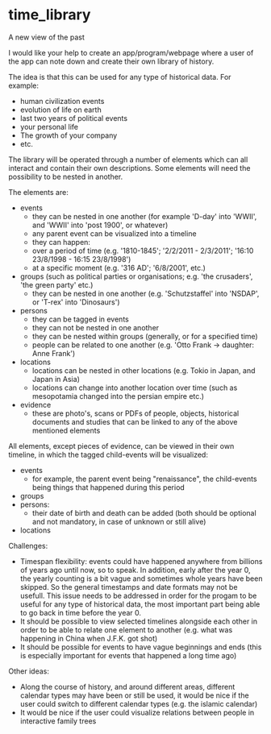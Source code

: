 # time_library
A new view of the past

I would like your help to create an app/program/webpage where a user of the app can note down and create their own library of history. 

The idea is that this can be used for any type of historical data. 
For example:
- human civilization events
- evolution of life on earth
- last two years of political events
- your personal life
- The growth of your company
- etc.

The library will be operated through a number of elements which can all interact and contain their own descriptions. Some elements will need the possibility to be nested in another.

The elements are:
- events
    * they can be nested in one another (for example 'D-day' into 'WWII', and 'WWII' into 'post 1900', or whatever)
    * any parent event can be visualized into a timeline
    * they can happen:
     - over a period of time (e.g. '1810-1845'; '2/2/2011 - 2/3/2011'; '16:10 23/8/1998 - 16:15 23/8/1998')
     - at a specific moment (e.g. '316 AD'; '6/8/2001', etc.)
- groups (such as political parties or organisations; e.g. 'the crusaders', 'the green party' etc.)
    * they can be nested in one another (e.g. 'Schutzstaffel' into 'NSDAP', or 'T-rex' into 'Dinosaurs')
- persons
    * they can be tagged in events
    * they can not be nested in one another
    * they can be nested within groups (generally, or for a specified time)
    * people can be related to one another (e.g. 'Otto Frank -> daughter: Anne Frank')
- locations
    * locations can be nested in other locations (e.g. Tokio in Japan, and Japan in Asia)
    * locations can change into another location over time (such as mesopotamia changed into the persian empire etc.)
- evidence
    * these are photo's, scans or PDFs of people, objects, historical documents and studies that can be linked to any of the above mentioned elements

All elements, except pieces of evidence, can be viewed in their own timeline, in which the tagged child-events will be visualized:
- events
  * for example, the parent event being "renaissance", the child-events being things that happened during this period
- groups
- persons: 
  * their date of birth and death can be added (both should be optional and not mandatory, in case of unknown or still alive)
- locations

Challenges:
- Timespan flexibility: events could have happened anywhere from billions of years ago until now, so to speak. In addition, early after the year 0, the yearly counting is a bit vague and sometimes whole years have been skipped. So the general timestamps and date formats may not be usefull. This issue needs to be addressed in order for the progam to be useful for any type of historical data, the most important part being able to go back in time before the year 0.
- It should be possible to view selected timelines alongside each other in order to be able to relate one element to another (e.g. what was happening in China when J.F.K. got shot)
- It should be possible for events to have vague beginnings and ends (this is especially important for events that happened a long time ago)

Other ideas:
- Along the course of history, and around different areas, different calendar types may have been or still be used, it would be nice if the user could switch to different calendar types (e.g. the islamic calendar)
- It would be nice if the user could visualize relations between people in interactive family trees
